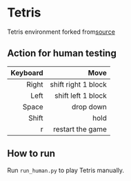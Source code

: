 # Tetris
Tetris environment forked from[source](https://github.com/michiel-cox/Tetris-DQN.git)

## Action for human testing

| Keyboard  | Move |
| ---: | ---: |
| Right | shift right 1 block |
| Left | shift left 1 block |
| Space | drop down |
| Shift | hold |
| r | restart the game |


## How to run
Run `run_human.py` to play Tetris manually.
